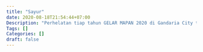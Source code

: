 ```yaml
---
title: "Sayur"
date: 2020-08-18T21:54:44+07:00
Description: "Perhelatan tiap tahun GELAR MAPAN 2020 di Gandaria City terlihat sukses. Kurang lebih 1 Juta MUM dan para Anggota ikut meramaikan acara terbesar itu. Acaranya sangat seru, ada produk-produk bagus."
Tags: []
Categories: []
draft: false
---
```


